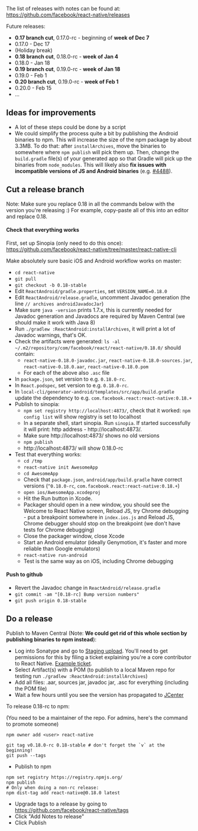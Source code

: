 The list of releases with notes can be found at:
https://github.com/facebook/react-native/releases

Future releases:

- **0.17 branch cut**, 0.17.0-rc - beginning of **week of Dec 7**
- 0.17.0 - Dec 17
- (Holiday break)
- **0.18 branch cut**, 0.18.0-rc - **week of Jan 4**
- 0.18.0 - Jan 18
- **0.19 branch cut**, 0.19.0-rc - **week of Jan 18**
- 0.19.0 - Feb 1
- **0.20 branch cut**, 0.19.0-rc - **week of Feb 1**
- 0.20.0 - Feb 15
- ...

## Ideas for improvements

- A lot of these steps could be done by a script
- We could simplify the process quite a bit by publishing the Android binaries to npm. This will increase the size of the npm package by about 3.3MB. To do that: after `installArchives`, move the binaries to somewhere where `npm publish` will pick them up. Then, change the `build.gradle` file(s) of your generated app so that Gradle will pick up the binaries from `node_modules`. This will likely also **fix issues with incompatible versions of JS and Android binaries** (e.g. [#4488](https://github.com/facebook/react-native/issues/4488)).

## Cut a release branch

Note: Make sure you replace 0.18 in all the commands below with the version you're releasing :) For example, copy-paste all of this into an editor and replace 0.18.

#### Check that everything works

First, set up Sinopia (only need to do this once): https://github.com/facebook/react-native/tree/master/react-native-cli

Make absolutely sure basic iOS and Android workflow works on master:
  - `cd react-native`
  - `git pull`
  - `git checkout -b 0.18-stable`
  - Edit `ReactAndroid/gradle.properties`, set `VERSION_NAME=0.18.0`
  - Edit `ReactAndroid/release.gradle`, uncomment Javadoc generation (the line `// archives androidJavadocJar`)
  - Make sure `java -version` prints 1.7.x, this is currently needed for Javadoc generation and Javadocs are required by Maven Central (we should make it work with Java 8)
  - Run `./gradlew :ReactAndroid:installArchives`, it will print a lot of Javadoc warnings, that's OK.
  - Check the artifacts were generated: `ls -al ~/.m2/repository/com/facebook/react/react-native/0.18.0/` should contain:
    - `react-native-0.18.0-javadoc.jar`, `react-native-0.18.0-sources.jar`, `react-native-0.18.0.aar`, `react-native-0.18.0.pom`
    - For each of the above also `.asc` file
  - In `package.json`, set version to e.g. `0.18.0-rc`.
  - In `React.podspec`, set version to e.g. `0.18.0-rc`.
  - In `local-cli/generator-android/templates/src/app/build.gradle` update the dependency to e.g. `com.facebook.react:react-native:0.18.+`
  - Publish to sinopia:
    - `npm set registry http://localhost:4873/`, check that it worked: `npm config list` will show registry is set to localhost
    - In a separate shell, start sinopia. Run `sinopia`. If started successfully it will print: http address - http://localhost:4873/.
    - Make sure http://localhost:4873/ shows no old versions
    - `npm publish`
    - http://localhost:4873/ will show 0.18.0-rc
  - Test that everything works:
    - `cd /tmp`
    - `react-native init AwesomeApp`
    - `cd AwesomeApp`
    - Check that `package.json`, `android/app/build.gradle` have correct versions (`^0.18.0-rc`, `com.facebook.react:react-native:0.18.+`)
    - `open ios/AwesomeApp.xcodeproj`
    - Hit the Run button in Xcode.
    - Packager should open in a new window, you should see the Welcome to React Native screen, Reload JS, try Chrome debugging - put a breakpoint somewhere in `index.ios.js` and Reload JS, Chrome debugger should stop on the breakpoint (we don't have tests for Chrome debugging)
    - Close the packager window, close Xcode
    - Start an Android emulator (ideally Genymotion, it's faster and more reliable than Google emulators)
    - `react-native run-android`
    - Test is the same way as on iOS, including Chrome debugging
  
#### Push to github

  - Revert the Javadoc change in `ReactAndroid/release.gradle`
  - `git commit -am "[0.18-rc] Bump version numbers"`
  - `git push origin 0.18-stable`

## Do a release

Publish to Maven Central (Note: **We could get rid of this whole section by publishing binaries to npm instead**):
  - Log into Sonatype and go to [Staging upload](https://oss.sonatype.org/#staging-upload). You'll need to get permissions for this by filing a ticket explaining you're a core contributor to React Native. [Example ticket](https://issues.sonatype.org/browse/OSSRH-11885).
  - Select Artifact(s) with a POM (to publish to a local Maven repo for testing run `./gradlew :ReactAndroid:installArchives`)
  - Add all files: .aar, sources jar, javadoc jar, .asc for everything (including the POM file)
  - Wait a few hours until you see the version has propagated to [JCenter](https://bintray.com/bintray/jcenter/com.facebook.react%3Areact-native/view)

To release 0.18-rc to npm:

(You need to be a maintainer of the repo. For admins, here's the command to promote someone)

```
npm owner add <user> react-native
```

```
git tag v0.18.0-rc 0.18-stable # don't forget the `v` at the beginning!
git push --tags
```

- Publish to npm

```
npm set registry https://registry.npmjs.org/
npm publish
# Only when doing a non-rc release:
npm dist-tag add react-native@0.18.0 latest
```
- Upgrade tags to a release by going to https://github.com/facebook/react-native/tags
- Click "Add Notes to release"
- Click Publish
